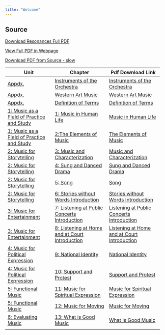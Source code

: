 ```yaml
---
title: "Welcome"
---
```

## Source

[Download Resonances Full PDF](resonance-v7.pdf)

[View Full PDF in Webpage](book)

[Download PDF from Source - slow](https://web.ung.edu/media/university-press/Resonances-v7.pdf?t=1739240426269)

| Unit                                                | Chapter                                                                                               | Pdf Download Link                                                                                             |
|-----------------------------------------------------|-------------------------------------------------------------------------------------------------------|---------------------------------------------------------------------------------------------------------------|
| [Appdx.](appendices)                                | [Instruments of the Orchestra](appendices/#instruments-of-the-orchestra)                              | [Instruments of the Orchestra](Appendices_Instruments_of_the_Orchestra.pdf)                                   |
| [Appdx.](appendices)                                | [Western Art Music](appendices/#western-art-music)                                                    | [Western Art Music](Appendices_Western_Art_Music.pdf)                                                         |
| [Appdx.](appendices)                                | [Definition of Terms](appendices/#definition-of-terms)                                                | [Definition of Terms](Appendices_Definition_of_Terms.pdf)                                                     |
| [1: Music as a Field of Practice and Study](unit_1) | [1: Music in Human Life](unit_1/#music-in-human-life)                                                 | [Music in Human Life](Unit1_Chapter1_Music_in_Human_Life.pdf)                                                 |
| [1: Music as a Field of Practice and Study](unit_1) | [2:The Elements of Music](unit_1/#the-elements-of-music)                                              | [The Elements of Music](Unit1_Chapter2_The_Elements_of_Music.pdf)                                             |
| [2: Music for Storytelling](unit_2)                 | [3: Music and Characterization](unit_2/#music-and-characterization)                                   | [Music and Characterization](Unit2_Chapter3_Music_and_Characterization.pdf)                                   |
| [2: Music for Storytelling](unit_2)                 | [4: Sung and Danced Drama](unit_2/#sung-and-danced-drama)                                             | [Sung and Danced Drama](Unit2_Chapter4_Sung_and_Danced_Drama.pdf)                                             |
| [2: Music for Storytelling](unit_2)                 | [5: Song](unit_2/#song)                                                                               | [Song](Unit2_Chapter5_Song.pdf)                                                                               |
| [2: Music for Storytelling](unit_2)                 | [6: Stories without Words Introduction](unit_2/#stories-without-words-introduction)                   | [Stories without Words Introduction](Unit2_Chapter6_Stories_without_Words_Introduction.pdf)                   |
| [3: Music for Entertainment](unit_3)                | [7: Listening at Public Concerts Introduction](unit_3/#listening-at-public-concerts-introduction)     | [Listening at Public Concerts Introduction](Unit3_Chapter7_Listening_at_Public_Concerts_Introduction.pdf)     |
| [3: Music for Entertainment](unit_3)                | [8: Listening at Home and at Court Introduction](unit_3/#listening-at-home-and-at-court-introduction) | [Listening at Home and at Court Introduction](Unit3_Chapter8_Listening_at_Home_and_at_Court_Introduction.pdf) |
| [4: Music for Political Expression](unit_4)         | [9: National Identity](unit_4/#national-identity)                                                     | [National Identity](Unit4_Chapter9_National_Identity.pdf)                                                     |
| [4: Music for Political Expression](unit_4)         | [10: Support and Protest](unit_4/#support-and-protest)                                                | [Support and Protest](Unit4_Chapter10_Support_and_Protest.pdf)                                                |
| [5: Functional Music](unit_5)                       | [11: Music for Spiritual Expression](unit_5/#music-for-spiritual-expression)                          | [Music for Spiritual Expression](Unit5_Chapter11_Music_for_Spiritual_Expression.pdf)                          |
| [5: Functional Music](unit_5)                       | [12: Music for Moving](unit_5/#music-for-moving)                                                      | [Music for Moving](Unit5_Chapter12_Music_for_Moving.pdf)                                                      |
| [6: Evaluating Music](unit_6)                       | [13: What is Good Music](unit_6/#what-is-good-music)                                                  | [What is Good Music](Unit6_Chapter13_What_is_Good_Music.pdf)                                                  |
|                                                     |                                                                                                       |                                                                                                               |


